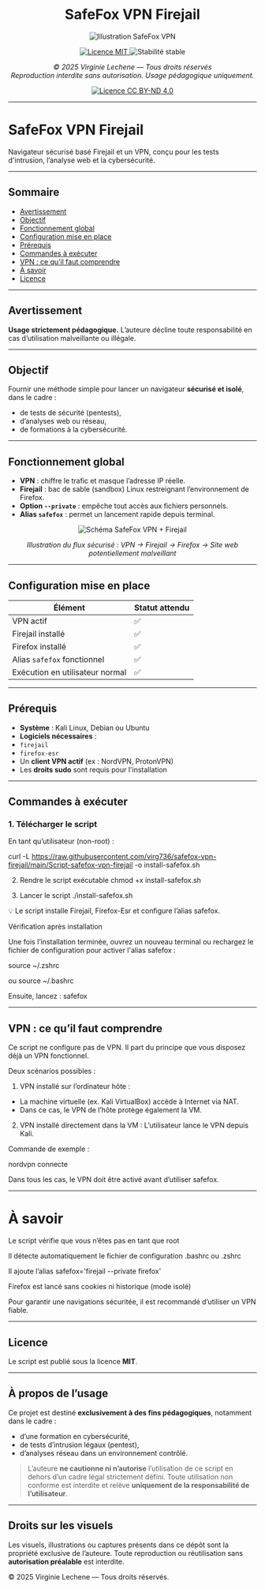 <h1 align="center">SafeFox VPN Firejail</h1>

<p align="center">
<img src="firefox.PNG" alt="Illustration SafeFox VPN" style="max-width: 100%; height: auto;" />
</p>

<p align="center">
<a href="https://opensource.org/licenses/MIT">
<img src="https://img.shields.io/badge/License-MIT-blue.svg" alt="Licence MIT" />
</a>
<img src="https://img.shields.io/badge/stabilité-stable-brightgreen" alt="Stabilité stable" />
</p>

<p align="center"><i>© 2025 Virginie Lechene — Tous droits réservés</i><br/>
<i>Reproduction interdite sans autorisation. Usage pédagogique uniquement.</i></p>

<p align="center">
<a href="https://creativecommons.org/licenses/by-nd/4.0/">
<img src="https://licensebuttons.net/l/by-nd/4.0/88x31.png" alt="Licence CC BY-ND 4.0" />
</a>
</p>

---

# SafeFox VPN Firejail

Navigateur sécurisé basé Firejail et un VPN, conçu pour les tests d'intrusion, l’analyse web et la cybersécurité.

---

## Sommaire

- [Avertissement](#avertissement)
- [Objectif](#objectif)
- [Fonctionnement global](#fonctionnement-global)
- [Configuration mise en place](#configuration-mise-en-place)
- [Prérequis](#prérequis)
- [Commandes à exécuter](#commandes-à-exécuter)
- [VPN : ce qu’il faut comprendre](#vpn--ce-quil-faut-comprendre)
- [À savoir](#à-savoir)
- [Licence](#licence)

---

## Avertissement

**Usage strictement pédagogique.**
L’auteure décline toute responsabilité en cas d’utilisation malveillante ou illégale.

---

## Objectif

Fournir une méthode simple pour lancer un navigateur **sécurisé et isolé**, dans le cadre :
- de tests de sécurité (pentests),
- d’analyses web ou réseau,
- de formations à la cybersécurité.

---

## Fonctionnement global

- **VPN** : chiffre le trafic et masque l’adresse IP réelle.
- **Firejail** : bac de sable (sandbox) Linux restreignant l’environnement de Firefox.
- **Option `--private`** : empêche tout accès aux fichiers personnels.
- **Alias `safefox`** : permet un lancement rapide depuis terminal.

<p align="center">
<img src="https://github.com/virg736/safefox-vpn-firejail/blob/main/firefox4.PNG?raw=true" alt="Schéma SafeFox VPN + Firejail" style="max-width: 100%; height: auto;" />
</p>

<p align="center"><i>Illustration du flux sécurisé : VPN → Firejail → Firefox → Site web potentiellement malveillant</i></p>

---

## Configuration mise en place

| Élément | Statut attendu |
|---------------------------------|----------------|
| VPN actif | ✅ |
| Firejail installé | ✅ |
| Firefox installé | ✅ |
| Alias `safefox` fonctionnel | ✅ |
| Exécution en utilisateur normal| ✅ |

---

## Prérequis

- **Système** : Kali Linux, Debian ou Ubuntu
- **Logiciels nécessaires** :
- `firejail`
- `firefox-esr`
- Un **client VPN actif** (ex : NordVPN, ProtonVPN)
- Les **droits sudo** sont requis pour l'installation

---

## Commandes à exécuter

### 1. Télécharger le script

En tant qu’utilisateur (non-root) :

curl -L https://raw.githubusercontent.com/virg736/safefox-vpn-firejail/main/Script-safefox-vpn-firejail -o install-safefox.sh


2. Rendre le script exécutable
chmod +x install-safefox.sh

3. Lancer le script
./install-safefox.sh

💡 Le script installe Firejail, Firefox-Esr et configure l’alias safefox.

Vérification après installation

Une fois l’installation terminée, ouvrez un nouveau terminal ou rechargez le fichier de configuration pour activer l'alias safefox :

source ~/.zshrc

ou
source ~/.bashrc

Ensuite, lancez :
safefox

---

 ## VPN : ce qu’il faut comprendre


Ce script ne configure pas de VPN. Il part du principe que vous disposez déjà un VPN fonctionnel.


Deux scénarios possibles :

1. VPN installé sur l’ordinateur hôte :
- La machine virtuelle (ex. Kali VirtualBox) accède à  Internet via NAT.
- Dans ce cas, le  VPN de l’hôte protège également la VM.


2. VPN installé directement dans la VM :
L’utilisateur lance le VPN depuis Kali.

Commande de exemple :

nordvpn connecte

Dans tous les cas, le VPN doit être activé avant d’utiliser safefox.

---

# À savoir

Le script vérifie que vous n’êtes pas en tant que root

Il détecte automatiquement le fichier de configuration .bashrc ou .zshrc

Il ajoute l’alias safefox='firejail --private firefox'

Firefox est lancé sans cookies ni historique (mode isolé)

Pour garantir une navigations sécuritée, il est recommandé d’utiliser un VPN fiable.

---

 ## Licence

Le script est publié sous la licence **MIT**.

---

## À propos de l’usage

Ce projet est destiné **exclusivement à des fins pédagogiques**, notamment dans le cadre :
- d’une formation en cybersécurité,
- de tests d’intrusion légaux (pentest),
- d’analyses réseau dans un environnement contrôlé.

> L’auteure **ne cautionne ni n’autorise** l’utilisation de ce script en dehors d’un cadre légal strictement défini.
> Toute utilisation non conforme est interdite et relève **uniquement de la responsabilité de l’utilisateur**.

---

## Droits sur les visuels

Les visuels, illustrations ou captures présents dans ce dépôt sont la propriété exclusive de l’auteure.
Toute reproduction ou réutilisation sans **autorisation préalable** est interdite.

© 2025 Virginie Lechene — Tous droits réservés.



















  


